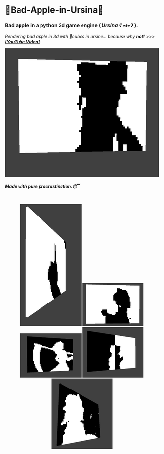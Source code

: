 # 🤍Bad-Apple-in-Ursina🖤
### Bad apple in a python 3d game engine ( *Ursina ʕ •ᴥ•ʔ* ).
*Rendering bad apple in 3d with 🧊cubes in ursina... because why **not**?* >>> ***[[YouTube Video]](https://www.youtube.com/watch?v=WuSOf7bHGm8)***

<p align="center">
 <img src="./images/preview.gif" width="600"/>
</p>

#### *Made with pure procrastination.😴*
<br>

<p align="center">
  <img src="./images/5.png" width="200"/>
  <img src="./images/1.png" width="200"/>
  <img src="./images/3.png" width="200"/>
  <img src="./images/4.png" width="200"/>
  <img src="./images/2.png" width="200"/>
</p>
